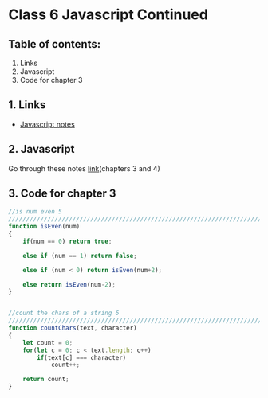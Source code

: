 # Class 6 Javascript Continued

## Table of contents:
1. Links
2. Javascript
3. Code for chapter 3
   

## 1. Links
* [Javascript notes](https://eloquentjavascript.net/)


## 2. Javascript 
Go through these notes [link](https://eloquentjavascript.net/03_functions.html)(chapters 3 and 4) <br> 


## 3. Code for chapter 3
```javascript
//is num even 5
///////////////////////////////////////////////////////////////////////////////
function isEven(num)
{
    if(num == 0) return true;

    else if (num == 1) return false;

    else if (num < 0) return isEven(num+2);

    else return isEven(num-2);
}


//count the chars of a string 6  
///////////////////////////////////////////////////////////////////////////////
function countChars(text, character)
{
    let count = 0;
    for(let c = 0; c < text.length; c++)
        if(text[c] === character)
            count++;

    return count;
}
```

  